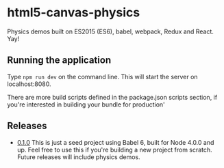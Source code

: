 # html5-canvas-physics
Physics demos built on ES2015 (ES6), babel, webpack, Redux and React. Yay!

## Running the application
Type `npm run dev` on the command line. This will start the server on localhost:8080.

There are more build scripts defined in the package.json scripts section, if you're interested
in building your bundle for production'

## Releases
* [0.1.0](https://github.com/paulrenenichols/html5-canvas-physics/releases/tag/0.1.0) 
This is just a seed project using Babel 6, built for Node 4.0.0 and up.
Feel free to use this if you're building a new project from scratch.
Future releases will include physics demos.
